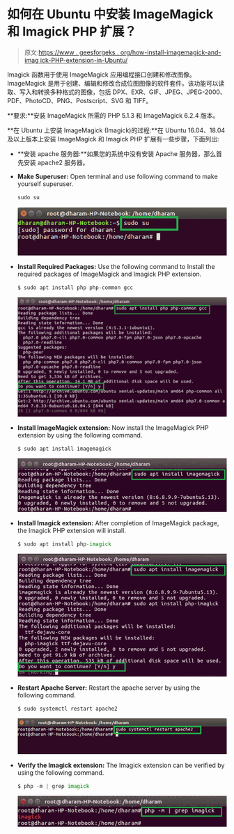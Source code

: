 # 如何在 Ubuntu 中安装 ImageMagick 和 Imagick PHP 扩展？

> 原文:[https://www . geesforgeks . org/how-install-imagemagick-and-imag ick-PHP-extension-in-Ubuntu/](https://www.geeksforgeeks.org/how-to-install-imagemagick-and-imagick-php-extension-in-ubuntu/)

Imagick 函数用于使用 ImageMagick 应用编程接口创建和修改图像。ImageMagick 是用于创建、编辑和修改合成位图图像的软件套件。该功能可以读取、写入和转换多种格式的图像，包括 DPX、EXR、GIF、JPEG、JPEG-2000、PDF、PhotoCD、PNG、Postscript、SVG 和 TIFF。

**要求:**安装 ImageMagick 所需的 PHP 5.1.3 和 ImageMagick 6.2.4 版本。

**在 Ubuntu 上安装 ImageMagick (Imagick)的过程:**在 Ubuntu 16.04、18.04 及以上版本上安装 ImageMagick 和 Imagick PHP 扩展有一些步骤，下面列出:

*   **安装 apache 服务器:**如果您的系统中没有安装 Apache 服务器，那么首先安装 apache2 服务器。
*   **Make Superuser:** Open terminal and use following command to make yourself superuser.

    ```php
    sudo su
    ```

    ![](img/689b6578cfb2936f3680f6f11f038398.png)

*   **Install Required Packages:** Use the following command to Install the required packages of ImageMagick and Imagick PHP extension.

    ```php
    $ sudo apt install php php-common gcc
    ```

    ![](img/470d25260384bc98f3e2892bb735d828.png)

*   **Install ImageMagick extension:** Now install the ImageMagick PHP extension by using the following command.

    ```php
    $ sudo apt install imagemagick
    ```

    ![](img/8a2db78b21f435af1ea146515a6681e1.png)

*   **Install Imagick extension:** After completion of ImageMagick package, the Imagick PHP extension will install.

    ```php
    $ sudo apt install php-imagick
    ```

    ![](img/f5ae3ff7bbc6620fe5f294f64954f3c2.png)

*   **Restart Apache Server:** Restart the apache server by using the following command.

    ```php
    $ sudo systemctl restart apache2
    ```

    ![](img/74262357d4359d8953f6c6882e25242a.png)

*   **Verify the Imagick extension:** The Imagick extension can be verified by using the following command.

    ```php
    $ php -m | grep imagick
    ```

    ![](img/7c4fa91606db9971cb6f4c658b9e1bcd.png)
